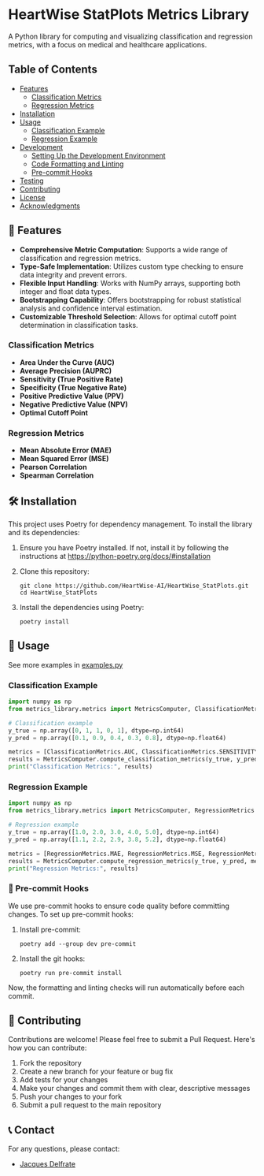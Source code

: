 # HeartWise StatPlots Metrics Library

A Python library for computing and visualizing classification and regression metrics, with a focus on medical and healthcare applications.

## Table of Contents

- [Features](#features)
  - [Classification Metrics](#classification-metrics)
  - [Regression Metrics](#regression-metrics)
- [Installation](#installation)
- [Usage](#usage)
  - [Classification Example](#classification-example)
  - [Regression Example](#regression-example)
- [Development](#development)
  - [Setting Up the Development Environment](#setting-up-the-development-environment)
  - [Code Formatting and Linting](#code-formatting-and-linting)
  - [Pre-commit Hooks](#pre-commit-hooks)
- [Testing](#testing)
- [Contributing](#contributing)
- [License](#license)
- [Acknowledgments](#acknowledgments)

## 🚀 Features

- **Comprehensive Metric Computation**: Supports a wide range of classification and regression metrics.
- **Type-Safe Implementation**: Utilizes custom type checking to ensure data integrity and prevent errors.
- **Flexible Input Handling**: Works with NumPy arrays, supporting both integer and float data types.
- **Bootstrapping Capability**: Offers bootstrapping for robust statistical analysis and confidence interval estimation.
- **Customizable Threshold Selection**: Allows for optimal cutoff point determination in classification tasks.


### Classification Metrics

- **Area Under the Curve (AUC)**
- **Average Precision (AUPRC)**
- **Sensitivity (True Positive Rate)**
- **Specificity (True Negative Rate)**
- **Positive Predictive Value (PPV)**
- **Negative Predictive Value (NPV)**
- **Optimal Cutoff Point**

### Regression Metrics

- **Mean Absolute Error (MAE)**
- **Mean Squared Error (MSE)**
- **Pearson Correlation**
- **Spearman Correlation**

## 🛠️ Installation

This project uses Poetry for dependency management. To install the library and its dependencies:

1. Ensure you have Poetry installed. If not, install it by following the instructions at https://python-poetry.org/docs/#installation

2. Clone this repository:
   ```
   git clone https://github.com/HeartWise-AI/HeartWise_StatPlots.git
   cd HeartWise_StatPlots
   ```

3. Install the dependencies using Poetry:
   ```
   poetry install
   ```

## 📄 Usage

See more examples in [examples.py](examples.py)

### Classification Example

```python
import numpy as np
from metrics_library.metrics import MetricsComputer, ClassificationMetrics

# Classification example
y_true = np.array([0, 1, 1, 0, 1], dtype=np.int64)
y_pred = np.array([0.1, 0.9, 0.4, 0.3, 0.8], dtype=np.float64)

metrics = [ClassificationMetrics.AUC, ClassificationMetrics.SENSITIVITY, ClassificationMetrics.SPECIFICITY]
results = MetricsComputer.compute_classification_metrics(y_true, y_pred, metrics=metrics, bootstrap=True, n_iterations=1000)
print("Classification Metrics:", results)
```

### Regression Example

```python
import numpy as np
from metrics_library.metrics import MetricsComputer, RegressionMetrics

# Regression example
y_true = np.array([1.0, 2.0, 3.0, 4.0, 5.0], dtype=np.int64)
y_pred = np.array([1.1, 2.2, 2.9, 3.8, 5.2], dtype=np.float64)

metrics = [RegressionMetrics.MAE, RegressionMetrics.MSE, RegressionMetrics.PEARSON_CORRELATION]
results = MetricsComputer.compute_regression_metrics(y_true, y_pred, metrics=metrics, bootstrap=True, n_iterations=1000)
print("Regression Metrics:", results)
```

### 🔧 Pre-commit Hooks

We use pre-commit hooks to ensure code quality before committing changes. To set up pre-commit hooks:

1. Install pre-commit:
   ```
   poetry add --group dev pre-commit
   ```

2. Install the git hooks:
   ```
   poetry run pre-commit install
   ```

Now, the formatting and linting checks will run automatically before each commit.

## 🤝 Contributing

Contributions are welcome! Please feel free to submit a Pull Request. Here's how you can contribute:

1. Fork the repository
2. Create a new branch for your feature or bug fix
3. Add tests for your changes
4. Make your changes and commit them with clear, descriptive messages
5. Push your changes to your fork
6. Submit a pull request to the main repository

## 📞 Contact

For any questions, please contact:

- [Jacques Delfrate](mailto:jacques.delfrate@heartwise.ai)
